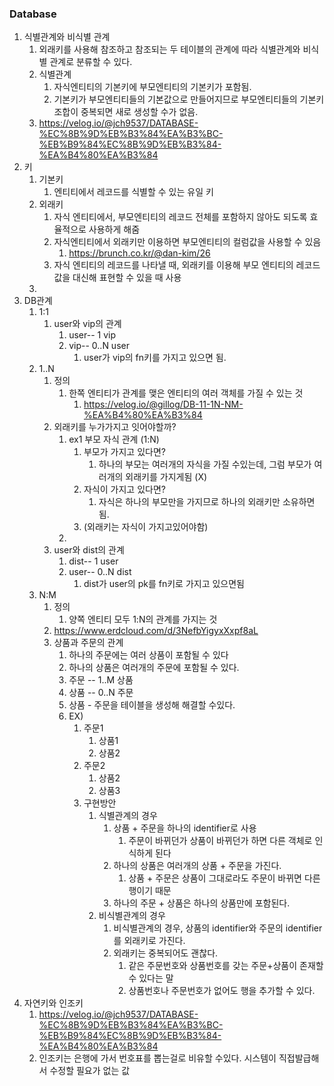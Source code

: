 ### Database
    
1. 식별관계와 비식별 관계
   1. 외래키를 사용해 참조하고 참조되는 두 테이블의 관계에 따라 식별관계와 비식별 관계로 분류할 수 있다.
   2. 식별관계
      1. 자식엔티티의 기본키에 부모엔티티의 기본키가 포함됨.
      2. 기본키가 부모엔티티들의 기본값으로 만들어지므로 부모엔티티들의 기본키 조합이 중복되면 새로 생성할 수가 없음.
   3. https://velog.io/@jch9537/DATABASE-%EC%8B%9D%EB%B3%84%EA%B3%BC-%EB%B9%84%EC%8B%9D%EB%B3%84-%EA%B4%80%EA%B3%84
2. 키
   1. 기본키
      1. 엔티티에서 레코드를 식별할 수 있는 유일 키
   2. 외래키
      1. 자식 엔티티에서, 부모엔티티의 레코드 전체를 포함하지 않아도 되도록 효율적으로 사용하게 해줌
      2. 자식엔티티에서 외래키만 이용하면 부모엔티티의 컬럼값을 사용할 수 있음
         1. https://brunch.co.kr/@dan-kim/26
      3. 자식 엔티티의 레코드를 나타낼 때, 외래키를 이용해 부모 엔티티의 레코드 값을 대신해 표현할 수 있을 때 사용
   3. 
3. DB관계
   1. 1:1
      1. user와 vip의 관계
         1. user-- 1 vip
         2. vip-- 0..N user
            1. user가 vip의 fn키를 가지고 있으면 됨.
   2. 1..N
      1. 정의
         1. 한쪽 엔티티가 관계를 맺은 엔티티의 여러 객체를 가질 수 있는 것
            1. https://velog.io/@gillog/DB-11-1N-NM-%EA%B4%80%EA%B3%84
      2. 외래키를 누가가지고 잇어야할까?
         1. ex1 부모 자식 관계 (1:N)
            1. 부모가 가지고 있다면?
               1. 하나의 부모는 여러개의 자식을 가질 수있는데, 그럼 부모가 여러개의 외래키를 가지게됨 (X)
            2. 자식이 가지고 있다면?
               1. 자식은 하나의 부모만을 가지므로 하나의 외래키만 소유하면됨.
            3. (외래키는 자식이 가지고있어야함)
         2. 
      3. user와 dist의 관계
         1. dist-- 1 user
         2. user-- 0..N dist
            1. dist가 user의 pk를 fn키로 가지고 있으면됨
   3. N:M
      1. 정의
         1. 양쪽 엔티티 모두 1:N의 관계를 가지는 것
      2. https://www.erdcloud.com/d/3NefbYigyxXxpf8aL
      3. 상품과 주문의 관계
         1. 하나의 주문에는 여러 상품이 포함될 수 있다
         2. 하나의 상품은 여러개의 주문에 포함될 수 있다.
         3. 주문 -- 1..M 상품
         4. 상품 -- 0..N 주문
         5. 상품 - 주문을 테이블을 생성해 해결할 수있다.
         6. EX)
            1. 주문1
               1. 상품1
               2. 상품2
            2. 주문2
               1. 상품2
               2. 상품3
            3. 구현방안
               1. 식별관계의 경우
                  1. 상품 + 주문을 하나의 identifier로 사용
                     1. 주문이 바뀌던가 상품이 바뀌던가 하면 다른 객체로 인식하게 된다
                  2. 하나의 상품은 여러개의 상품 + 주문을 가진다. 
                     1. 상품 + 주문은 상품이 그대로라도 주문이 바뀌면 다른 행이기 때문
                  3. 하나의 주문 + 상품은 하나의 상품만에 포함된다.
               2. 비식별관계의 경우
                  1. 비식별관계의 경우, 상품의 identifier와 주문의 identifier를 외래키로 가진다.
                  2. 외래키는 중복되어도 괜찮다.
                     1. 같은 주문번호와 상품번호를 갖는 주문+상품이 존재할 수 있다는 말
                     2. 상품번호나 주문번호가 없어도 행을 추가할 수 있다.
4. 자연키와 인조키
   1. https://velog.io/@jch9537/DATABASE-%EC%8B%9D%EB%B3%84%EA%B3%BC-%EB%B9%84%EC%8B%9D%EB%B3%84-%EA%B4%80%EA%B3%84
   2. 인조키는 은행에 가서 번호표를 뽑는걸로 비유할 수있다. 시스템이 직접발급해서 수정할 필요가 없는 값